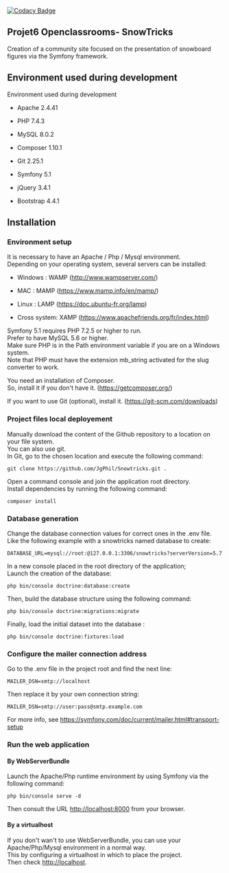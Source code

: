 
[![Codacy Badge](https://api.codacy.com/project/badge/Grade/498fa806a51647959cbeb451db0b7d3e)](https://app.codacy.com/manual/JgPhil/Snowtricks?utm_source=github.com&utm_medium=referral&utm_content=JgPhil/Snowtricks&utm_campaign=Badge_Grade_Dashboard)

<article class="markdown-body entry-content container-lg" itemprop="text">
<h1>Projet6 Openclassrooms- SnowTricks</h1>
    <p>Creation of a community site focused on the presentation of snowboard figures via the Symfony framework.</p>
    <h2>Environment used during development</h2>
    </a>Environment used during development</h2>
    <ul>
        <li>
            <p>Apache 2.4.41</p>
        </li>
        <li>
            <p>PHP 7.4.3</p>
        </li>
        <li>
            <p>MySQL 8.0.2</p>
        </li>
        <li>
            <p>Composer 1.10.1</p>
        </li>
        <li>
            <p>Git 2.25.1</p>
        </li>
        <li>
            <p>Symfony 5.1</p>
        </li>
        <li>
            <p>jQuery 3.4.1</p>
        </li>
        <li>
            <p>Bootstrap 4.4.1</p>
        </li>
    </ul>
    <h2>Installation</h2>
    <h3>Environment setup</h3>
    <p>It is necessary to have an Apache / Php / Mysql environment.<br>
        Depending on your operating system, several servers can be installed:</p>
    <ul>
        <li>
            <p>Windows : WAMP (<a href="http://www.wampserver.com/" rel="nofollow">http://www.wampserver.com/</a>)</p>
        </li>
        <li>
            <p>MAC : MAMP (<a href="https://www.mamp.info/en/mamp/" rel="nofollow">https://www.mamp.info/en/mamp/</a>)
            </p>
        </li>
        <li>
            <p>Linux : LAMP (<a href="https://doc.ubuntu-fr.org/lamp" rel="nofollow">https://doc.ubuntu-fr.org/lamp</a>)
            </p>
        </li>
        <li>
            <p>Cross system: XAMP (<a href="https://www.apachefriends.org/fr/index.html"
                    rel="nofollow">https://www.apachefriends.org/fr/index.html</a>)</p>
        </li>
    </ul>
    <p>Symfony 5.1 requires PHP 7.2.5 or higher to run.<br>
        Prefer to have MySQL 5.6 or higher.<br>
        Make sure PHP is in the Path environment variable if you are on a Windows system.<br>
        Note that PHP must have the extension mb_string activated for the slug converter to work.</p>
    <p>You need an installation of Composer.<br>
        So, install it if you don't have it. (<a href="https://getcomposer.org/"
            rel="nofollow">https://getcomposer.org/</a>)</p>
    <p>If you want to use Git (optional), install it. (<a href="https://git-scm.com/downloads"
            rel="nofollow">https://git-scm.com/downloads</a>)</p>
    <h3>Project files local deployement</h3>
    <p>Manually download the content of the Github repository to a location on your file system.<br>
        You can also use git.<br>
        In Git, go to the chosen location and execute the following command:</p>
    <pre><code>git clone https://github.com/JgPhil/Snowtricks.git .</code></pre>
    <p>Open a command console and join the application root directory.<br>
        Install dependencies by running the following command:</p>
    <pre><code>composer install</code></pre>

<h3>Database generation</h3>
<p>Change the database connection values for correct ones in the .env file.<br>
Like the following example with a snowtricks named database to create:</p>
<pre><code>DATABASE_URL=mysql://root:@127.0.0.1:3306/snowtricks?serverVersion=5.7
</code></pre>
<p>In a new console placed in the root directory of the application;<br>
Launch the creation of the database:</p>
<pre><code>php bin/console doctrine:database:create
</code></pre>
<p>Then, build the database structure using the following command:</p>
<pre><code>php bin/console doctrine:migrations:migrate
</code></pre>
<p>Finally, load the initial dataset into the database :</p>
<pre><code>php bin/console doctrine:fixtures:load
</code></pre>
<h3>Configure the mailer connection address</h3>
<p>Go to the .env file in the project root and find the next line:</p>
<pre><code>MAILER_DSN=smtp://localhost
</code></pre>
<p>Then replace it by your own connection string:</p>
<pre><code>MAILER_DSN=smtp://user:pass@smtp.example.com
</code></pre>
<p>For more info, see <a href="https://symfony.com/doc/current/mailer.html#transport-setup"
            rel="nofollow">https://symfony.com/doc/current/mailer.html#transport-setup</a></p>
<h3>Run the web application</h3>
<h4>By WebServerBundle</h4>
<p>Launch the Apache/Php runtime environment by using Symfony via the following command:</p>
<pre><code>php bin/console serve -d
</code></pre>
<p>
Then consult the URL <a href="http://localhost:8000" rel="nofollow">http://localhost:8000</a> from your browser.
</p>
<h4>By a virtualhost</h4>
<p>If you don't wan't to use WebServerBundle, you can use your Apache/Php/Mysql environment in a normal way.<br>
This by configuring a virtualhost in which to place the project.<br>
Then check <a href="http://localhost" rel="nofollow">http://localhost</a>.</p>
